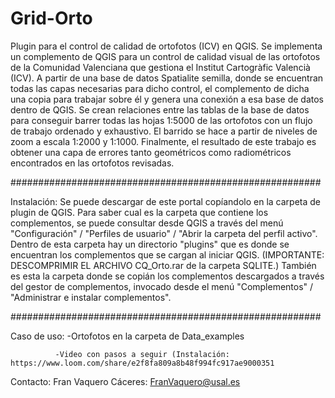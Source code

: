 # Grid-Orto
Plugin para el control de calidad de ortofotos (ICV) en QGIS.
Se implementa un complemento de QGIS para un control de calidad visual de las ortofotos de la Comunidad Valenciana que gestiona el Institut Cartogràfic Valencià (ICV). A partir de una base de datos Spatialite semilla, donde se encuentran todas las capas necesarias para dicho control, el complemento de dicha una copia para trabajar sobre él y genera una conexión a esa base de datos dentro de QGIS.
Se crean relaciones entre las tablas de la base de datos para conseguir barrer todas las hojas 1:5000 de las ortofotos con un flujo de trabajo ordenado y exhaustivo. El barrido se hace a partir de niveles de zoom a escala 1:2000 y 1:1000.
Finalmente, el resultado de este trabajo es obtener una capa de errores tanto geométricos como radiométricos encontrados en las ortofotos revisadas.

########################################################

Instalación: Se puede descargar de este portal copíandolo en la carpeta de plugin de QGIS. Para saber cual es la carpeta que contiene los complementos, se puede consultar desde QGIS a través del menú "Configuración" / "Perfiles de usuario" / "Abrir la carpeta del perfil activo". Dentro de esta carpeta hay un directorio "plugins" que es donde se encuentran los complementos que se cargan al iniciar QGIS. (IMPORTANTE: DESCOMPRIMIR EL ARCHIVO CQ_Orto.rar de la carpeta SQLITE.)
También es esta la carpeta donde se copián los complementos descargados a través del gestor de complementos, invocado desde el menú "Complementos" / "Administrar e instalar complementos".

########################################################

Caso de uso:  -Ortofotos en la carpeta de Data_examples

              -Video con pasos a seguir (Instalación: https://www.loom.com/share/e2f8fa809a8b48f994fc917ae9000351


Contacto:
Fran Vaquero Cáceres: FranVaquero@usal.es
